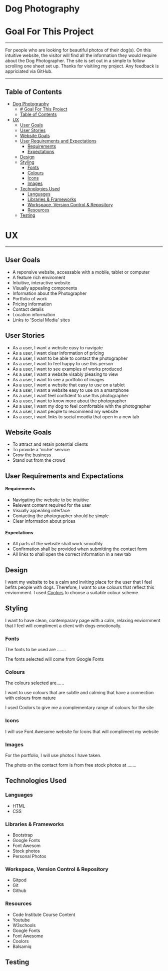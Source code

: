 # Dog Photography

# Goal For This Project
---
For people who are looking for beautiful photos of their dog(s).
On this intuitive website, the visitor will find all the information they would require about the Dog Photographer.
The site is set out in a simple to follow scrolling one sheet set up.
Thanks for visitiing my project. Any feedback is appriciated via GitHub.

---

## Table of Contents 
- [Dog Photography](#dog-photography)
  - [# Goal For This Project](#-goal-for-this-project)
  - [Table of Contents](#table-of-contents)
- [UX](#ux)
  - [User Goals](#user-goals)
  - [User Stories](#user-stories)
  - [Website Goals](#website-goals)
  - [User Requirements and Expectations](#user-requirements-and-expectations)
      - [Requirements](#requirements)
      - [Expectations](#expectations)
  - [Design](#design)
  - [Styling](#styling)
    - [Fonts](#fonts)
    - [Colours](#colours)
    - [Icons](#icons)
    - [Images](#images)
  - [Technologies Used](#technologies-used)
    - [Languages](#languages)
    - [Libraries & Frameworks](#libraries--frameworks)
    - [Workspace, Version Control & Repository](#workspace-version-control--repository)
    - [Resources](#resources)
  - [Testing](#testing)
# UX

---
## User Goals

* A reponsive website, accessable with a mobile, tablet or computer
* A feature rich enviroment
* Intuitive, interactive website
* Visually appealing components
* Information about the Photographer
* Portfolio of work
* Pricing information
* Contact details
* Location information
* Links to 'Social Media' sites

## User Stories

* As a user, I want a website easy to navigate
* As a user, I want clear information of pricing
* As a user, I want to be able to contact the photographer
* As a user, I want to feel happy to use this person
* As a user, I want to see examples of works produced
* As a user, I want a website visably pleasing to view
* As a user, I want to see a portfolio of images
* As a user, I want a website that easy to use on a tablet
* As a user, I want a website easy to use on a smartphone
* As a user, I want feel confident to use this photographer
* As a user, I want to know more about the photographer
* As a user, I want my dog to feel comfortable with the photographer
* As a user, I want people to recommend my website
* As a user, i want links to social meadia that open in a new tab

## Website Goals

* To attract and retain potential clients
* To provide a 'niche' service 
* Grow the business
* Stand out from the crowd

## User Requirements and Expectations

#### Requirements
* Navigating the website to be intuitive
* Relevent content required for the user
* Visually appealing interface
* Contacting the photographer should be simple
* Clear information about prices


#### Expectations
* All parts of the website shall work smoothly
* Confirmation shall be provided when submitting the contact form
* All links to shall open the correct information in a new tab

## Design
I want my website to be a calm and inviting place for the user that I feel befits people with dogs. 
Therefore, I want to use colours that reflect this enviornment.
I used [Coolors](https://coolors.co/ "Coolors.co") to choose a suitable colour scheme.



## Styling
<p>I want to have clean, contemparary page with a calm, relaxing enviornment that I feel will compliment a client with dogs emotionally.


### Fonts
<p>The fonts to be used are .......
<p>The fonts selected will come from Google Fonts

### Colours
<p> The colours selected are......
<p>I want to use colours that are subtle and calming that have a connection with colours from nature
<p>I used Coolors to give me a complementary range of colours for the site

### Icons
<p> I will use Font Awesome website for Icons that will compliment my website

### Images
<p>For the portfolio, I will use photos I have taken. 
<p>The photo on the contact form is from free stock photos at .......


## Technologies Used
### Languages
* HTML
* CSS

   
### Libraries & Frameworks
* Bootstrap
* Google Fonts
* Font Awesom
* Stock photos
* Personal Photos

### Workspace, Version Control & Repository
* Gitpod
* Git
* Github
  
### Resources
* Code Institute Course Content
* Youtube
* W3schools
* Google Fonts
* Font Awesome
* Coolors
* Balsamiq


## Testing


